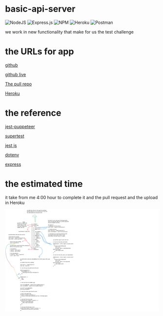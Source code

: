 # basic-api-server

![NodeJS](https://img.shields.io/badge/node.js-%2343853D.svg?style=for-the-badge&logo=node.js&logoColor=white)
![Express.js](https://img.shields.io/badge/express.js-%23404d59.svg?style=for-the-badge&logo=express&logoColor=%2361DAFB)
![NPM](https://img.shields.io/badge/NPM-%23000000.svg?style=for-the-badge&logo=npm&logoColor=white)
![Heroku](https://img.shields.io/badge/heroku-%23430098.svg?style=for-the-badge&logo=heroku&logoColor=white)
![Postman](https://img.shields.io/badge/Postman-FF6C37?style=for-the-badge&logo=postman&logoColor=white)

we work in new functionality that make for us the test challenge 

# the URLs for app

[github](https://github.com/naeemmusamh/basic-api-server)

[github live](https://naeemmusamh.github.io/basic-api-server/)

[The pull repo](https://github.com/naeemmusamh/basic-api-server/pull/1)

[Heroku](https://basic-api-server401.herokuapp.com/)


# the reference

[jest-puppeteer](https://www.npmjs.com/package/jest-puppeteer)

[supertest](https://www.npmjs.com/package/supertest)

[jest js](https://jestjs.io/)

[dotenv](https://www.npmjs.com/package/dotenv)

[express](https://www.npmjs.com/package/express)

# the estimated time

it take from me 4:00 hour to complete it and the pull request and the upload in Heroku


![uml diagram](https://github.com/naeemmusamh/basic-api-server/blob/dev/basic-express-server%20uml%20digram.png?raw=true)